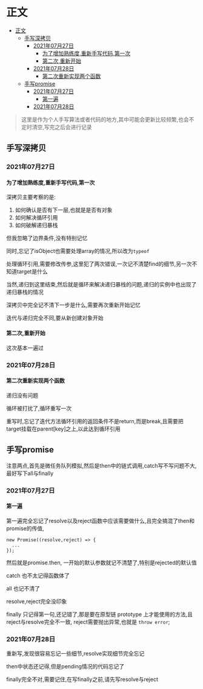 # 正文

- [正文](#正文)
  - [手写深拷贝](#手写深拷贝)
    - [2021年07月27日](#2021年07月27日)
      - [为了增加熟练度,重新手写代码,第一次](#为了增加熟练度重新手写代码第一次)
      - [第二次,重新开始](#第二次重新开始)
    - [2021年07月28日](#2021年07月28日)
      - [第二次重新实现两个函数](#第二次重新实现两个函数)
  - [手写promise](#手写promise)
    - [2021年07月27日](#2021年07月27日-1)
      - [第一遍](#第一遍)
    - [2021年07月28日](#2021年07月28日-1)

> 这里是作为个人手写算法或者代码的地方,其中可能会更新比较频繁,也会不定时清空,写完之后会进行记录

## 手写深拷贝

### 2021年07月27日

#### 为了增加熟练度,重新手写代码,第一次

深拷贝主要考察的是:

1. 如何确认是否有下一层,也就是是否有对象
2. 如何解决循环引用
3. 如何破解递归暴栈

但我忽略了边界条件,没有特别记忆

同时,忘记了isObject也需要处理array的情况,所以改为`typeof`

处理循环引用,需要修改传参,这里犯了两次错误,一次记不清楚find的细节,另一次不知道target是什么

当然,递归到这里结束,然后就是循环来解决递归暴栈的问题,递归的实例中也出现了递归暴栈的情况

深拷贝中完全记不清下一步是什么,需要再次重新开始记忆

迭代与递归完全不同,要从新创建对象开始

#### 第二次,重新开始

这次基本一遍过

### 2021年07月28日

#### 第二次重新实现两个函数

递归没有问题

循环被打扰了,循环重写一次

重写时,忘记了迭代方法循环引用的返回条件不是return,而是break,且需要把target挂载在parent[key]之上,以此达到循环引用

## 手写promise

注意两点,首先是微任务队列模拟,然后是then中的链式调用,catch写不写问题不大,最好写下all与finally

### 2021年07月27日

#### 第一遍

第一遍完全忘记了resolve以及reject函数中应该需要做什么,且完全搞混了then和promise的传值,

```()
new Promise((resolve,reject) => {
  ...
});
```

然后就是promise.then, 一开始的默认参数就记不清楚了,特别是rejected的默认值

catch 也不太记得函数体了

all 也记不清了

resolve,reject完全没印象

finally 只记得第一句,还记错了,那是要在原型链 prototype 上才能使用的方法,且reject与resolve完全不一致,
reject需要抛出异常,也就是 `throw error`;

### 2021年07月28日

重新写,发现很容易忘记一些细节,resolve实现细节完全忘记

then中状态还记得,但是pending情况的代码忘记了

finally完全不对,需要记住,在写finally之前,请先写resolve与reject